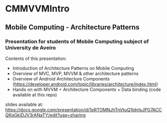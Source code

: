 # CMMVVMIntro
## Mobile Computing - Architecture Patterns

### Presentation for students of Mobile Computing subject of University de Aveiro

Contents of this presentation:
- Introduction of Architecture Patterns on Mobile Computing
- Overview of MVC, MVP, MVVM & other architecture patterns
- Overview of Android Architecture Components (https://developer.android.com/topic/libraries/architecture/index.html)
- Hands on with MVVM + Architecture Components + Data binding (code available at this repo)

slides available at: https://docs.google.com/presentation/d/1pRTOMNJhTnVtuQ1ldnIsJPG7ACCQKqGkjDJV3rANaTY/edit?usp=sharing

